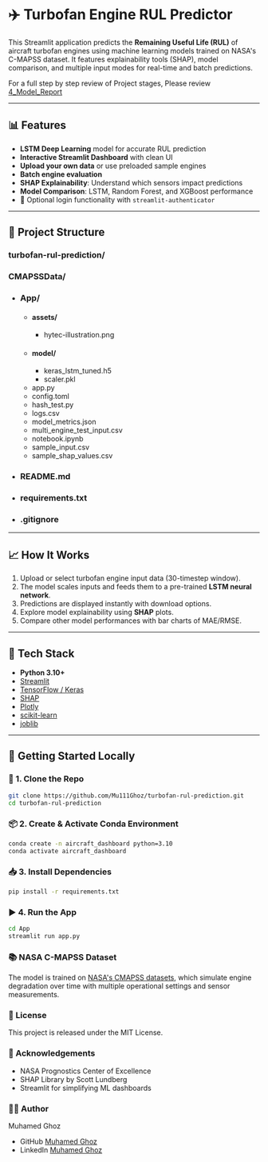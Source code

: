 # ✈️ Turbofan Engine RUL Predictor

This Streamlit application predicts the **Remaining Useful Life (RUL)** of aircraft turbofan engines using machine learning models trained on NASA's C-MAPSS dataset. It features explainability tools (SHAP), model comparison, and multiple input modes for real-time and batch predictions.

For a full step by step review of Project stages, Please review [4_Model_Report](notebooks/4_Model_Report.ipynb)

---

## 📊 Features

- **LSTM Deep Learning** model for accurate RUL prediction  
- **Interactive Streamlit Dashboard** with clean UI  
- **Upload your own data** or use preloaded sample engines  
- **Batch engine evaluation**  
- **SHAP Explainability**: Understand which sensors impact predictions  
- **Model Comparison**: LSTM, Random Forest, and XGBoost performance  
- 🔐 Optional login functionality with `streamlit-authenticator`

---

## 📂 Project Structure

### turbofan-rul-prediction/
### CMAPSSData/
- ### App/
    - #### assets/
        - hytec-illustration.png
    - #### model/
        - keras_lstm_tuned.h5
        - scaler.pkl
    - app.py
    - config.toml
    - hash_test.py
    - logs.csv
    - model_metrics.json
    - multi_engine_test_input.csv
    - notebook.ipynb
    - sample_input.csv
    - sample_shap_values.csv
- ### README.md
- ### requirements.txt
- ### .gitignore


---

## 📈 How It Works

1. Upload or select turbofan engine input data (30-timestep window).
2. The model scales inputs and feeds them to a pre-trained **LSTM neural network**.
3. Predictions are displayed instantly with download options.
4. Explore model explainability using **SHAP** plots.
5. Compare other model performances with bar charts of MAE/RMSE.

---

## 🧪 Tech Stack

- **Python 3.10+**
- [Streamlit](https://streamlit.io/)
- [TensorFlow / Keras](https://www.tensorflow.org/)
- [SHAP](https://github.com/slundberg/shap)
- [Plotly](https://plotly.com/)
- [scikit-learn](https://scikit-learn.org/)
- [joblib](https://joblib.readthedocs.io/)

---

## 🚀 Getting Started Locally

### 🔧 1. Clone the Repo

```bash
git clone https://github.com/Mu111Ghoz/turbofan-rul-prediction.git
cd turbofan-rul-prediction
```
### 📦 2. Create & Activate Conda Environment
```bash
conda create -n aircraft_dashboard python=3.10
conda activate aircraft_dashboard
```
### 📥 3. Install Dependencies
```bash
pip install -r requirements.txt
```
### ▶️ 4. Run the App
```bash
cd App
streamlit run app.py
```
### 📚 NASA C-MAPSS Dataset
The model is trained on [NASA's CMAPSS datasets](https://www.nasa.gov/intelligent-systems-division/discovery-and-systems-health/pcoe/pcoe-data-set-repository/), which simulate engine degradation over time with multiple operational settings and sensor measurements.
### 📄 License
This project is released under the MIT License.
### 🤝 Acknowledgements
- NASA Prognostics Center of Excellence
- SHAP Library by Scott Lundberg
- Streamlit for simplifying ML dashboards
### 👨‍💻 Author
Muhamed Ghoz
- GitHub [Muhamed Ghoz](https://github.com/Mu111Ghoz)
- LinkedIn [Muhamed Ghoz](www.linkedin.com/in/muhamed-abdelfattah-ghoz-38636184)